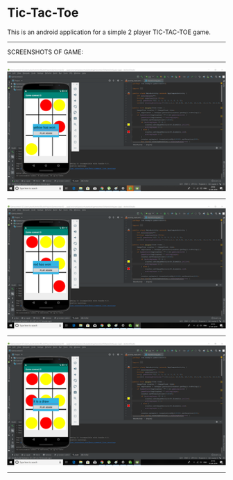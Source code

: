 # Tic-Tac-Toe
This is an android application for a simple 2 player TIC-TAC-TOE game.
********************************************************************************************************************************************************************************************************************************************************************************************************************************************************************************************************************************
SCREENSHOTS OF GAME:
*******************************************************************************************************************************************
![](Screenshots/Screenshot%20(22).png)
*******************************************************************************************************************************************
![](Screenshots/Screenshot%20(25).png)
*******************************************************************************************************************************************
![](Screenshots/Screenshot%20(26).png)
*******************************************************************************************************************************************
